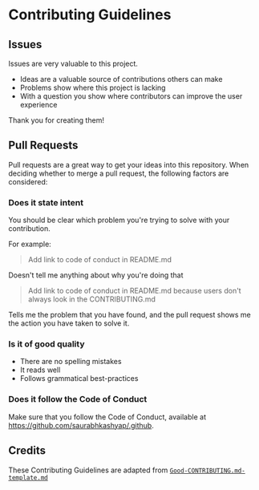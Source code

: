 # Contributing Guidelines

## Issues

Issues are very valuable to this project.

* Ideas are a valuable source of contributions others can make
* Problems show where this project is lacking
* With a question you show where contributors can improve the user experience

Thank you for creating them!

## Pull Requests

Pull requests are a great way to get your ideas into this repository. When deciding whether to merge a pull request, the following factors are considered:

### Does it state intent

You should be clear which problem you're trying to solve with your contribution.

For example:

> Add link to code of conduct in README.md

Doesn't tell me anything about why you're doing that

> Add link to code of conduct in README.md because users don't always look in the CONTRIBUTING.md

Tells me the problem that you have found, and the pull request shows me the action you have taken to solve it.


### Is it of good quality

* There are no spelling mistakes
* It reads well
* Follows grammatical best-practices

### Does it follow the Code of Conduct

Make sure that you follow the Code of Conduct, available at https://github.com/saurabhkashyap/.github.

## Credits

These Contributing Guidelines are adapted from [`Good-CONTRIBUTING.md-template.md`](https://gist.github.com/PurpleBooth/b24679402957c63ec426)
